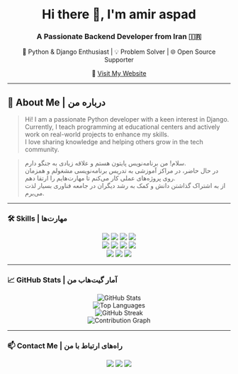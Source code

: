 <h1 align="center">Hi there 👋, I'm amir aspad</h1>
<h3 align="center">A Passionate Backend Developer from Iran 🇮🇷</h3>

<p align="center">
  🐍 Python & Django Enthusiast | 💡 Problem Solver | 🌐 Open Source Supporter  
</p>

<p align="center">
  🔗 <a href="https://amir-aspad.github.io/">Visit My Website</a>
</p>

---

## 📖 About Me | درباره من

> Hi! I am a passionate Python developer with a keen interest in Django.  
> Currently, I teach programming at educational centers and actively work on real-world projects to enhance my skills.  
> I love sharing knowledge and helping others grow in the tech community.

> سلام! من برنامه‌نویس پایتون هستم و علاقه زیادی به جنگو دارم.  
> در حال حاضر، در مراکز آموزشی به تدریس برنامه‌نویسی مشغولم و همزمان روی پروژه‌های عملی کار می‌کنم تا مهارت‌هایم را ارتقا دهم.  
> از به اشتراک گذاشتن دانش و کمک به رشد دیگران در جامعه فناوری بسیار لذت می‌برم.

---

### 🛠 Skills | مهارت‌ها

<p align="center">
  <img src="https://img.shields.io/badge/Python-3776AB?style=for-the-badge&logo=python&logoColor=white" />
  <img src="https://img.shields.io/badge/PHP-777BB4?style=for-the-badge&logo=php&logoColor=white" />
  <img src="https://img.shields.io/badge/Django-092E20?style=for-the-badge&logo=django&logoColor=white" />
  <img src="https://img.shields.io/badge/Flask-000000?style=for-the-badge&logo=flask&logoColor=white" /><br>
  <img src="https://img.shields.io/badge/HTML5-E34F26?style=for-the-badge&logo=html5&logoColor=white" />
  <img src="https://img.shields.io/badge/CSS3-1572B6?style=for-the-badge&logo=css3&logoColor=white" />
  <img src="https://img.shields.io/badge/Tailwind_CSS-38B2AC?style=for-the-badge&logo=tailwind-css&logoColor=white" />
  <img src="https://img.shields.io/badge/Bootstrap-7952B3?style=for-the-badge&logo=bootstrap&logoColor=white" /><br/>
  <img src="https://img.shields.io/badge/Git-F05032?style=for-the-badge&logo=git&logoColor=white" />
  <img src="https://img.shields.io/badge/MySQL-4479A1?style=for-the-badge&logo=mysql&logoColor=white" />
  <img src="https://img.shields.io/badge/SQL-336791?style=for-the-badge&logo=postgresql&logoColor=white" />
</p>

---

### 📈 GitHub Stats | آمار گیت‌هاب من

<p align="center">
  <!-- GitHub Stats -->
  <img src="https://github-readme-stats.vercel.app/api?username=amir-aspad&show_icons=true&theme=radical" alt="GitHub Stats" />

  <!-- Most Used Languages -->
  <br/>
  <img src="https://github-readme-stats.vercel.app/api/top-langs/?username=amir-aspad&layout=compact&theme=radical" alt="Top Languages" />

  <!-- GitHub Streaks -->
  <br/>
  <img src="https://github-readme-streak-stats.herokuapp.com/?user=amir-aspad&theme=radical" alt="GitHub Streak" />

  <!-- GitHub Contribution Graph (optional but fancy) -->
  <br/>
  <img src="https://github-readme-activity-graph.vercel.app/graph?username=amir-aspad&theme=react-dark&hide_border=true" alt="Contribution Graph"/>
</p>

---

### 📫 Contact Me | راه‌های ارتباط با من

<p align="center">
  <a href="mailto:amiraspad1380@gmail.com"><img src="https://img.shields.io/badge/Email-D14836?style=for-the-badge&logo=gmail&logoColor=white"/></a>
  <a href="https://t.me/amir_aspad"><img src="https://img.shields.io/badge/Telegram-2CA5E0?style=for-the-badge&logo=telegram&logoColor=white"/></a>
  <a href="https://instagram.com/amir_aspad"><img src="https://img.shields.io/badge/Instagram-E4405F?style=for-the-badge&logo=instagram&logoColor=white"/>
  </a>
</p>
